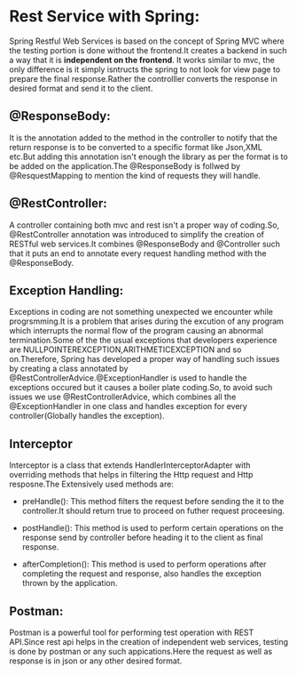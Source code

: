# Rest Service with Spring:
 Spring Restful Web Services is based on the concept of Spring MVC where the testing portion is done without the frontend.It creates a backend in such a way that it is **independent on the frontend**. It works similar to mvc, the only difference is it simply isntructs the spring to not look for view page to prepare the final response.Rather the controlller converts the response in desired format and send it to the client.
 
## @ResponseBody:
It is the annotation added to  the method in the controller to notify that the return response is to be converted to a specific format like Json,XML etc.But adding this annotation isn't enough the library as per the format is to be added on the application.The @ResponseBody is follwed by @ResquestMapping to mention the kind of requests they will handle.

## @RestController:
A controller containing both mvc and rest isn't a proper way of coding.So, @RestController annotation was introduced  to simplify the creation of RESTful web services.It combines @ResponseBody and @Controller such that it puts an end to annotate every request handling method with the @ResponseBody.

## Exception Handling:
Exceptions in coding are not something unexpected we encounter while progrsmming.It is a problem that arises during the excution of any program which interrupts the normal flow of the program causing an abnormal termination.Some of the the usual exceptions that developers experience are NULLPOINTEREXCEPTION,ARITHMETICEXCEPTION and so on.Therefore, Spring has developed a proper way of handling such issues by creating a class annotated by @RestControllerAdvice.@ExceptionHandler is used to handle the exceptions occured but it causes a boiler plate coding.So, to avoid such issues we use @RestControllerAdvice, which combines all the @ExceptionHandler in one class and handles exception for every controller(Globally handles the exception).

## Interceptor
Interceptor is a class that extends HandlerInterceptorAdapter with overriding methods that helps in filtering the Http request and Http resposne.The Extensively used methods are:
- preHandle(): 
  This method filters the request before sending the it to the controller.It should return true to proceed on futher request proceesing.

- postHandle(): 
  This method is used to perform certain operations on the response send by controller before heading it to the client as final       response.

- afterCompletion(): 
  This method is used to perform operations after completing the request and response, also handles the exception thrown by the       application.


## Postman:
Postman is a powerful tool for performing test operation with REST API.Since rest api helps in the creation of  independent web services, testing  is done by postman or any such appications.Here the request as well as response is in json or any other desired format.



